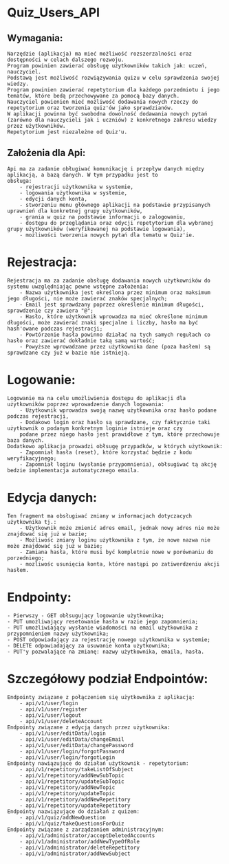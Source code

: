 # Quiz_Users_API

## Wymagania:
    Narzędzie (aplikacja) ma mieć możliwość rozszerzalności oraz dostępności w celach dalszego rozwoju. 
    Program powinien zawierać obsługę użytkowników takich jak: uczeń, nauczyciel.
    Podstawą jest możliwość rozwiązywania quizu w celu sprawdzenia swojej wiedzy.
    Program powinien zawierać repetytorium dla każdego porzedmiotu i jego tematów, które bedą przechowywane za pomocą bazy danych.
    Nauczyciel powienien mieć możliwość dodawania nowych rzeczy do repetytorium oraz tworzenia quiz'ów jako sprawdzianów.
    W aplikacji powinna być swobodna dowolność dodawania nowych pytań (zarówno dla nauczycieli jak i uczniów) z konkretnego zakresu wiedzy przez użytkowników.
    Repetytorium jest niezależne od Quiz'u.
    
## Założenia dla Api:
    Api ma za zadanie obługiwać komunikację i przepływ danych między aplikacją, a bazą danych. W tym przypadku jest to
    obsługa:
        - rejestracji użytkownika w systemie,
        - logowania użytkownika w systemie,
        - edycji danych konta,
        - stworzeniu menu głównego aplikacji na podstawie przypisanych uprawnień dla konkretnej grupy użytkowników,
        - grania w quiz na podstawie informacji o zalogowaniu,
        - dostępu do przeglądania oraz edycji repetytorium dla wybranej grupy użytkowników (weryfikowanej na podstawie logowania),
        - możliwości tworzenia nowych pytań dla tematu w Quiz'ie.

# Rejestracja:
    Rejestracja ma za zadanie obsługę dodawania nowych użytkowników do systemu uwzględniając pewne wstępne założenia:
        - Nazwa użytkownika jest określona przez minimum oraz maksimum jego długości, nie może zawierać znaków specjalnych;
        - Email jest sprawdzany poprzez określenie minimum długości, sprawdzenie czy zawiera "@";
        - Hasło, które użytkownik wprowadza ma mieć określone minimum długości, może zawierać znaki specjalne i liczby, hasło ma być hash'owane podczas rejestracji;
        - Powtórzenie hasła powinno działać na tych samych regułach co hasło oraz zawierać dokładnie taką samą wartość;
        - Powyższe wprowadzane przez użytkownika dane (poza hasłem) są sprawdzane czy już w bazie nie istnieją.

# Logowanie:
    Logowanie ma na celu umożliwienia dostępu do aplikacji dla użytkowników poprzez wprowadzenie danych logowania:
        - Użytkownik wprowadza swoją nazwę użytkownika oraz hasło podane podczas rejestracji,
        - Dodakowo login oraz hasło są sprawdzane, czy faktycznie taki użytkownik o podanym konkretnym loginie istnieje oraz czy
        podane przez niego hasło jest prawidłowe z tym, które przechowuje baza danych.        
    Dodatkowo aplikacja prowadzi obłsugę przypadków, w których użytkownik:
        - Zapomniał hasła (reset), które korzystać będzie z kodu weryfikacyjnego;
        - Zapomniał loginu (wysłanie przypomnienia), obłsugiwać tą akcję bedzie implementacja automatycznego emaila.

# Edycja danych:
    Ten fragment ma obsługiwać zmiany w informacjach dotyczacych użytkownika tj.:
        - Użytkownik może zmienić adres email, jednak nowy adres nie może znajdować się już w bazie;
        - Możliwośc zmiany loginu użytkownika z tym, że nowe nazwa nie może znajdować się już w bazie;
        - Zamiana hasła, które musi być kompletnie nowe w porównaniu do porzedniego;
        - mozliwośc usunięcia konta, które nastąpi po zatiwerdzeniu akcji hasłem.   

# Endpointy:
    - Pierwszy - GET obłsugujący logowanie użytkownika;
    - PUT umożliwający resetowanie hasła w razie jego zapomnienia;
    - PUT umożliwiający wysłanie wiadomości na email użytkownika z przypomnieniem nazwy użytkownika;
    - POST odpowiadający za rejestrację nowego użytkownika w systemie;
    - DELETE odpowiadający za usuwanie konta użytkownika;
    - PUT'y pozwalające na zmianę: nazwy użytkownika, emaila, hasła.

# Szczegółowy podział Endpointów:
    Endpointy związane z połączeniem się użytkownika z aplikacją:
        - api/v1/user/login
        - api/v1/user/register
        - api/v1/user/logout
        - api/v1/user/deleteAccount
    Endpointy związane z edycją danych przez użytkownika:
        - api/v1/user/editData/login
        - api/v1/user/editData/changeEmail
        - api/v1/user/editData/changePassword
        - api/v1/user/login/forgotPassword
        - api/v1/user/login/forgotLogin
    Endpointy nawiązujące do działań użytkownik - repetytorium:
        - api/v1/repetitory/takeListOfSubject
        - api/v1/repetitory/addNewSubTopic
        - api/v1/repetitory/updateSubTopic
        - api/v1/repetitory/addNewTopic
        - api/v1/repetitory/updateTopic
        - api/v1/repetitory/addNewRepetitory
        - api/v1/repetitory/updateRepetitory
    Endpointy nazwiązujące do działań z quizem:
        - api/v1/quiz/addNewQuestion
        - api/v1/quiz/takeQuestionsForQuiz
    Endpointy związane z zarządzaniem administracyjnym:
        - api/v1/administrator/acceptDeletedAccounts
        - api/v1/administrator/addNewTypeOfRole
        - api/v1/administrator/deleteRepetitory
        - api/v1/administrator/addNewSubject




